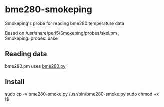 # bme280-smokeping
Smokeping's probe for reading bme280 temperature data

Based on /usr/share/perl5/Smokeping/probes/skel.pm , Smokeping::probes::base

## Reading data
bme280.pm uses [bme280.py](https://bitbucket.org/MattHawkinsUK/rpispy-misc/raw/master/python/bme280.py)

## Install
sudo cp -v bme280-smoke.py /usr/bin/bme280-smoke.py
sudo chmod +x !$
